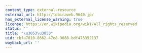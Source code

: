 ```yaml
---
content_type: external-resource
external_url: http://tobiraweb.9640.jp/
has_external_license_warning: true
license: https://en.wikipedia.org/wiki/All_rights_reserved
status: ''
title: "\u3053\u3053"
uid: cbfa7010-8662-47e8-9088-bdf473352137
wayback_url: ''
---
```

